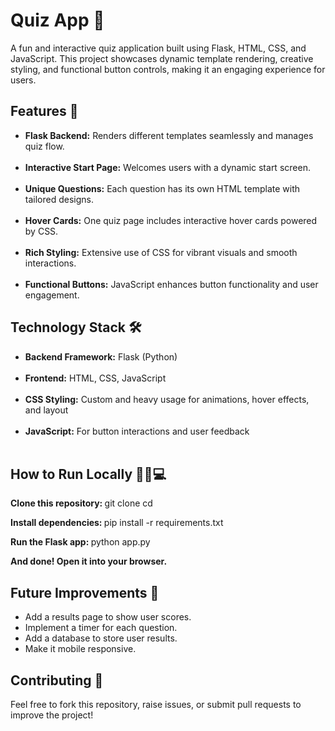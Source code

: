 # Quiz App 🎉
A fun and interactive quiz application built using Flask, HTML, CSS, and JavaScript. This project showcases dynamic template rendering, creative styling, and functional button controls, making it an engaging experience for users.


<h2> Features 🌟</h2>

<ul>
<li><b>Flask Backend:</b>
  Renders different templates seamlessly and manages quiz flow. </li><br>
<li><b>Interactive Start Page:</b>
  Welcomes users with a dynamic start screen. </li><br>
<li><b>Unique Questions:</b>
  Each question has its own HTML template with tailored designs. </li><br>
<li><b>Hover Cards:</b>
  One quiz page includes interactive hover cards powered by CSS. </li><br>
<li><b>Rich Styling:</b>
  Extensive use of CSS for vibrant visuals and smooth interactions. </li><br>
<li><b>Functional Buttons:</b>
  JavaScript enhances button functionality and user engagement.</li>
</ul>


<h2> Technology Stack 🛠️</h2>

<ul>
<li><b>Backend Framework:</b> Flask (Python) </li><br>
<li><b>Frontend:</b> HTML, CSS, JavaScript </li><br>
<li><b>CSS Styling:</b> Custom and heavy usage for animations, hover effects, and layout </li><br>
<li><b>JavaScript:</b> For button interactions and user feedback </li><br>
</ul>


<h2> How to Run Locally 🏃‍♂️💻</h2>


<b> Clone this repository: </b>
git clone <your-repo-link>
cd <repository-folder>

<b> Install dependencies: </b>
pip install -r requirements.txt

<b> Run the Flask app: </b>
python app.py

<b> And done! Open it into your browser. </b>


<h2> Future Improvements 🚀</h2>

<ul>
<li>Add a results page to show user scores. </li>
<li>Implement a timer for each question.</li>
<li>Add a database to store user results. </li>
<li>Make it mobile responsive. </li>
</ul>

<h2> Contributing 🤝</h2>
Feel free to fork this repository, raise issues, or submit pull requests to improve the project!
<br>

